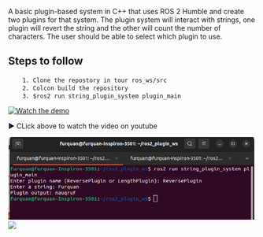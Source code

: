 A basic plugin-based system in C++ that uses ROS 2 Humble and create two plugins for that system. The plugin system will interact with strings, one plugin will revert the string and the other will count the number of characters. The user should be able to select which plugin to use.


## Steps to follow
        1. Clone the repostory in tour ros_ws/src
        2. Colcon build the repository
        3. $ros2 run string_plugin_system plugin_main

[![Watch the demo](https://img.youtube.com/vi/40GXwkygZiU/0.jpg)](https://www.youtube.com/watch?v=40GXwkygZiU)

▶️ CLick above to watch the video on youtube

<img src="assets/helllo.png" width="500"/> <img src="not.png" width="500"/>